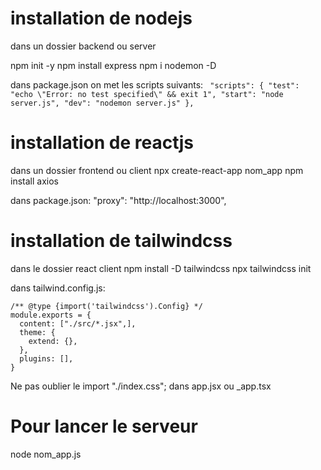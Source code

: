 # installation de nodejs
dans un dossier backend ou server

npm init -y
npm install express
npm i nodemon -D

dans package.json on met les scripts suivants:
    ```	
  "scripts": {
    "test": "echo \"Error: no test specified\" && exit 1",
    "start": "node server.js",
    "dev": "nodemon server.js"
  },
    ```
# installation de reactjs
dans un dossier frontend ou client
npx create-react-app nom_app
npm install axios

dans package.json:
  "proxy": "http://localhost:3000",


# installation de tailwindcss
dans le dossier react client
npm install -D tailwindcss
npx tailwindcss init

dans tailwind.config.js:
```
/** @type {import('tailwindcss').Config} */
module.exports = {
  content: ["./src/*.jsx",],
  theme: {
    extend: {},
  },
  plugins: [],
}
```
Ne pas oublier le import "./index.css"; dans app.jsx ou _app.tsx

# Pour lancer le serveur
node nom_app.js


